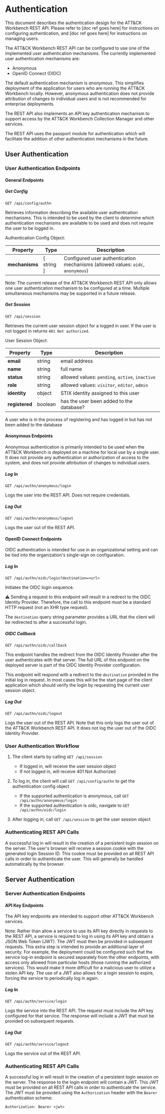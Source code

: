 # Authentication

This document describes the authentication design for the ATT&CK Workbench REST API.
Please refer to [doc ref goes here] for instructions on configuring authentication, and [doc ref goes here] for instructions on managing users.

The ATT&CK Workbench REST API can be configured to use one of the implemented user authentication mechanisms.
The currently implemented user authentication mechanisms are:
- Anonymous
- OpenID Connect (OIDC)

The default authentication mechanism is _anonymous_.
This simplifies deployment of the application for users who are running the ATT&CK Workbench locally.
However, anonymous authentication does not provide attribution of changes to individual users and is not recommended for enterprise deployments.

The REST API also implements an API key authentication mechanism to support access by the ATT&CK Workbench Collection Manager and other services.

The REST API uses the passport module for authentication which will facilitate the addition of other authentication mechanisms in the future.

## User Authentication

### User Authentication Endpoints

#### General Endpoints

##### Get Config
```
GET /api/config/authn
```

Retrieves information describing the available user authentication mechanisms.
This is intended to be used by the client to determine which authentication mechanisms are available to be used and does not require the user to be logged in.

Authentication Config Object:

| Property       | Type       | Description                                                                    |    
|----------------|------------|--------------------------------------------------------------------------------|
| **mechanisms** | [ string ] | Configured user authentication mechanisms (allowed values: `oidc`, `anonymous`) |

Note: The current release of the ATT&CK Workbench REST API only allows one user authentication mechanism to be configured at a time.
Multiple simultaneous mechanisms may be supported in a future release.

##### Get Session
```
GET /api/session
```

Retrieves the current user session object for a logged in user. If the user is not logged in returns `401 Not authorized`.

User Session Object:

| Property        | Type    | Description                                     |    
|-----------------|---------|-------------------------------------------------|
| **email**       | string  | email address                                   |
| **name**        | string  | full name                                       |
| **status**      | string  | allowed values: `pending`, `active`, `inactive` |
| **role**        | string  | allowed values: `visitor`, `editor`, `admin`    |
| **identity**    | object  | STIX identity assigned to this user             |
| **registered**  | boolean | has the user been added to the database?        |

A user who is in the process of registering and has logged in but has not been added to the database


#### Anonymous Endpoints

Anonymous authentication is primarily intended to be used when the ATT&CK Workbench is deployed on a machine for local use by a single user.
It does not provide any authentication or authorization of access to the system, and does not provide attribution of changes to individual users.

##### Log In
```
GET /api/authn/anonymous/login
```

Logs the user into the REST API. Does not require credentials.

##### Log Out
```
GET /api/authn/anonymous/logout
```

Logs the user out of the REST API.

#### OpenID Connect Endpoints

OIDC authentication is intended for use in an organizational setting and can be tied into the organization's single-sign on configuration.

##### Log In
```
GET /api/authn/oidc/login?destination=<url>
```

Initiates the OIDC login sequence.

⚠️ Sending a request to this endpoint will result in a redirect to the OIDC Identity Provider.
Therefore, the call to this endpoint must be a standard HTTP request (not an XHR type request).

The `destination` query string parameter provides a URL that the client will be redirected to after a successful login.

##### OIDC Callback
```
GET /api/authn/oidc/callback
```

This endpoint handles the redirect from the OIDC Identity Provider after the user authenticates with that server.
The full URL of this endpoint on the deployed server is part of the OIDC Identity Provider configuration.

This endpoint will respond with a redirect to the `destination` provided in the initial log in request.
In most cases this will be the start page of the client application which should verify the login by requesting the current user session object.

##### Log Out
```
GET /api/authn/oidc/logout
```

Logs the user out of the REST API. Note that this only logs the user out of the ATT&CK Workbench REST API.
It does not log the user out of the OIDC Identity Provider.

### User Authentication Workflow

1. The client starts by calling `GET /api/session`
   * If logged in, will receive the user session object
   * If not logged in, will receive 401 Not Authorized

2. To log in, the client will call `GET /api/config/authn` to get the authentication config object
   * If the supported authentication is anonymous, call `GET /api/authn/anonymous/login`
   * If the supported authentication is oidc, navigate to `GET /api/authn/oidc/login`

3. After logging in, call `GET /api/session` to get the user session object

### Authenticating REST API Calls

A successful log in will result in the creation of a persistent login session on the server.
The user's browser will receive a session cookie with the generated login Session ID.
This cookie must be provided on all REST API calls in order to authenticate the user.
This will generally be handled automatically by the browser.

## Server Authentication

### Server Authentication Endpoints

#### API Key Endpoints

The API key endpoints are intended to support other ATT&CK Workbench services.

Note: Rather than allow a service to use its API key directly in requests to the REST API, a service is required to log in using its API key and obtain a JSON Web Token (JWT).
The JWT must then be provided in subsequent requests.
This extra step is intended to provide an additional layer of security.
For example, the deployment could be configured such that the service log-in endpoint is secured separately from the other endpoints, with access only allowed from particular hosts (those running the authorized services).
This would make it more difficult for a malicious user to utilize a stolen API key.
The use of a JWT also allows for a login session to expire, forcing the service to periodically log in again.

##### Log In
```
GET /api/authn/service/login
```

Logs the service into the REST API. The request must include the API key configured for that service.
The response will include a JWT that must be provided on subsequent requests.

##### Log Out
```
GET /api/authn/service/logout
```

Logs the service out of the REST API.

### Authenticating REST API Calls

A successful log in will result in the creation of a persistent login session on the server.
The response to the login endpoint will contain a JWT.
This JWT must be provided on all REST API calls in order to authenticate the service.
The JWT must be provided using the `Authorization` header with the `Bearer` authentication scheme:

```
Authorization: Bearer <jwt>
```
